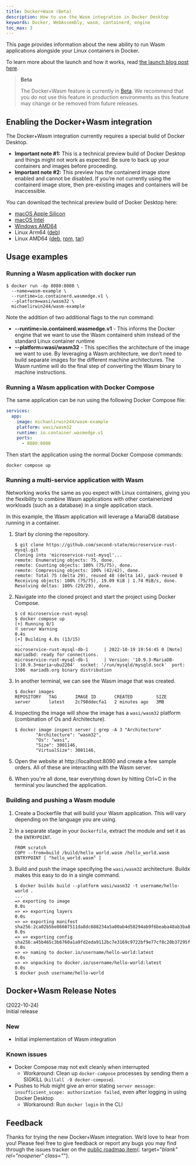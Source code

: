```yaml
---
title: Docker+Wasm (Beta)
description: How to use the Wasm integration in Docker Desktop
keywords: Docker, WebAssembly, wasm, containerd, engine
toc_max: 3
---
```


This page provides information about the new ability to run Wasm applications alongside your Linux containers in Docker.

To learn more about the launch and how it works, read [the launch blog post here](https://www.docker.com/blog/docker-wasm-technical-preview/).

> **Beta**
>
> The Docker+Wasm feature is currently in [Beta](../../release-lifecycle.md/#beta). We recommend that you do not use this feature in production environments as this feature may change or be removed from future releases.


## Enabling the Docker+Wasm integration

The Docker+Wasm integration currently requires a special build of Docker Desktop.

- **Important note #1:** This is a technical preview build of Docker Desktop and things might not work as expected. Be sure to back up your containers and images before proceeding.
- **Important note #2:** This preview has the containerd image store enabled and cannot be disabled. If you’re not currently using the containerd image store, then pre-existing images and containers will be inaccessible.

You can download the technical preview build of Docker Desktop here:

- [macOS Apple Silicon](https://dockr.ly/3sf56vH)
- [macOS Intel](https://dockr.ly/3VF6uFB)
- [Windows AMD64](https://dockr.ly/3ShlsP0)
- Linux Arm64 ([deb](https://dockr.ly/3TDcjRV))
- Linux AMD64 ([deb](https://dockr.ly/3TgpWH8), [rpm](https://dockr.ly/3eG6Mvp), [tar](https://dockr.ly/3yUhdCk))


## Usage examples

### Running a Wasm application with docker run

```
$ docker run -dp 8080:8080 \
  --name=wasm-example \
  --runtime=io.containerd.wasmedge.v1 \
  --platform=wasi/wasm32 \
  michaelirwin244/wasm-example
```

Note the addition of two additional flags to the run command:

- **--runtime=io.containerd.wasmedge.v1** - This informs the Docker engine that we want to use the Wasm containerd shim instead of the standard Linux container runtime
- **--platform=wasi/wasm32** - This specifies the architecture of the image we want to use. By leveraging a Wasm architecture, we don’t need to build separate images for the different machine architectures. The Wasm runtime will do the final step of converting the Wasm binary to machine instructions.

### Running a Wasm application with Docker Compose

The same application can be run using the following Docker Compose file:

```yaml
services:
  app:
    image: michaelirwin244/wasm-example
    platform: wasi/wasm32
    runtime: io.container.wasmedge.v1
    ports:
      - 8080:8080
```

Then start the application using the normal Docker Compose commands:

```
docker compose up
```


### Running a multi-service application with Wasm

Networking works the same as you expect with Linux containers, giving you the flexibility to combine Wasm applications with other containerized workloads (such as a database) in a single application stack.

In this example, the Wasm application will leverage a MariaDB database running in a container.

1. Start by cloning the repository.

    ```
    $ git clone https://github.com/second-state/microservice-rust-mysql.git
    Cloning into 'microservice-rust-mysql'...
    remote: Enumerating objects: 75, done.
    remote: Counting objects: 100% (75/75), done.
    remote: Compressing objects: 100% (42/42), done.
    remote: Total 75 (delta 29), reused 48 (delta 14), pack-reused 0
    Receiving objects: 100% (75/75), 19.09 KiB | 1.74 MiB/s, done.
    Resolving deltas: 100% (29/29), done.
    ```

2. Navigate into the cloned project and start the project using Docker Compose.

    ```
    $ cd microservice-rust-mysql
    $ docker compose up
    [+] Running 0/1
    ⠿ server Warning                                                                                                  0.4s
    [+] Building 4.8s (13/15)
    ...
    microservice-rust-mysql-db-1      | 2022-10-19 19:54:45 0 [Note] mariadbd: ready for connections.
    microservice-rust-mysql-db-1      | Version: '10.9.3-MariaDB-1:10.9.3+maria~ubu2204'  socket: '/run/mysqld/mysqld.sock'  port: 3306  mariadb.org binary distribution
    ```

3. In another terminal, we can see the Wasm image that was created.

    ```
    $ docker images
    REPOSITORY   TAG       IMAGE ID       CREATED         SIZE
    server       latest    2c798ddecfa1   2 minutes ago   3MB
    ```

4. Inspecting the image will show the image has a `wasi/wasm32` platform (combination of Os and Architecture).

    ```
    $ docker image inspect server | grep -A 3 "Architecture"
            "Architecture": "wasm32",
            "Os": "wasi",
            "Size": 3001146,
            "VirtualSize": 3001146,
    ```

5. Open the website at http://localhost:8090 and create a few sample orders. All of these are interacting with the Wasm server.

6. When you're all done, tear everything down by hitting Ctrl+C in the terminal you launched the application.


### Building and pushing a Wasm module

1. Create a Dockerfile that will build your Wasm application. This will vary depending on the language you are using.

2. In a separate stage in your `Dockerfile`, extract the module and set it as the `ENTRYPOINT`.

    ```
    FROM scratch
    COPY --from=build /build/hello_world.wasm /hello_world.wasm
    ENTRYPOINT [ "hello_world.wasm" ]
    ```

3. Build and push the image specifying the `wasi/wasm32` architecture. Buildx makes this easy to do in a single command.

    ```
    $ docker buildx build --platform wasi/wasm32 -t username/hello-world .
    ...
    => exporting to image                                                                             0.0s
    => => exporting layers                                                                            0.0s
    => => exporting manifest sha256:2ca02b5be86607511da8dc688234a5a00ab4d58294ab9f6beaba48ab3ba8de56  0.0s
    => => exporting config sha256:a45b465c3b6760a1a9fd2eda9112bc7e3169c9722bf9e77cf8c20b37295f954b    0.0s
    => => naming to docker.io/username/hello-world:latest                                            0.0s
    => => unpacking to docker.io/username/hello-world:latest                                         0.0s
    $ docker push username/hello-world
    ```


## Docker+Wasm Release Notes

(2022-10-24)  
Initial release

### New
- Initial implementation of Wasm integration

### Known issues
- Docker Compose may not exit cleanly when interrupted
    - Workaround: Clean up `docker-compose` processes by sending them a SIGKILL (`killall -9 docker-compose`).
- Pushes to Hub might give an error stating `server message: insufficient_scope: authorization failed`, even after logging in using Docker Desktop
    - Workaround: Run `docker login` in the CLI

## Feedback

Thanks for trying the new Docker+Wasm integration. We’d love to hear from you! Please feel free to give feedback or report any bugs you may find through the issues tracker on the [public roadmap item](https://github.com/docker/roadmap/issues/426){: target="_blank" rel="noopener" class="_"}.
